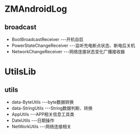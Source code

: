 # ZMAndroidLog #
## broadcast
* BootBroadcastReceiver ---开机自启
* PowerStateChangeReceiver ---监听充电断点状态、断电后关机
* NetworkChangeReceiver ---网络连接状态变化广播接收器
# UtilsLib
## utils
* data-ByteUtils ---byte数据转换
* data-StringUtils ---String数据判断、转换
* AppUtils ---APP相关信息工具类
* DateUtils ---日期操作
* NetWorkUtils ---网络连接相关